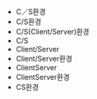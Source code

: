 - C／S환경
- C/S환경
- C/S(Client/Server)환경
- C/S
- Client/Server
- Client/Server환경
- ClientServer
- ClientServer환경
- CS환경